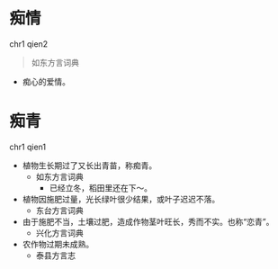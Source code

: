 # 痴情
chr1 qien2
> 如东方言词典
- 痴心的爱情。

# 痴青
chr1 qien1
+ 植物生长期过了又长出青苗，称痴青。
  * 如东方言词典
    - 已经立冬，稻田里还在下～。
+ 植物因施肥过量，光长绿叶很少结果，或叶子迟迟不落。
  * 东台方言词典
+ 由于施肥不当，土壤过肥，造成作物茎叶旺长，秀而不实。也称“恋青”。
  * 兴化方言词典
+ 农作物过期未成熟。
  * 泰县方言志

